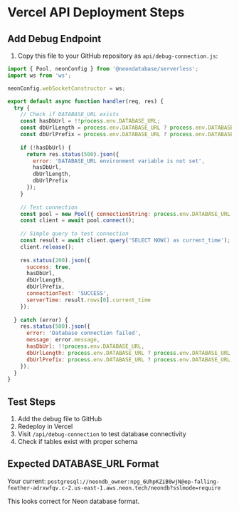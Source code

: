 # Vercel API Deployment Steps

## Add Debug Endpoint

1. Copy this file to your GitHub repository as `api/debug-connection.js`:

```javascript
import { Pool, neonConfig } from '@neondatabase/serverless';
import ws from 'ws';

neonConfig.webSocketConstructor = ws;

export default async function handler(req, res) {
  try {
    // Check if DATABASE_URL exists
    const hasDbUrl = !!process.env.DATABASE_URL;
    const dbUrlLength = process.env.DATABASE_URL ? process.env.DATABASE_URL.length : 0;
    const dbUrlPrefix = process.env.DATABASE_URL ? process.env.DATABASE_URL.substring(0, 20) + '...' : 'NOT_SET';
    
    if (!hasDbUrl) {
      return res.status(500).json({
        error: 'DATABASE_URL environment variable is not set',
        hasDbUrl,
        dbUrlLength,
        dbUrlPrefix
      });
    }
    
    // Test connection
    const pool = new Pool({ connectionString: process.env.DATABASE_URL });
    const client = await pool.connect();
    
    // Simple query to test connection
    const result = await client.query('SELECT NOW() as current_time');
    client.release();
    
    res.status(200).json({
      success: true,
      hasDbUrl,
      dbUrlLength,
      dbUrlPrefix,
      connectionTest: 'SUCCESS',
      serverTime: result.rows[0].current_time
    });
    
  } catch (error) {
    res.status(500).json({
      error: 'Database connection failed',
      message: error.message,
      hasDbUrl: !!process.env.DATABASE_URL,
      dbUrlLength: process.env.DATABASE_URL ? process.env.DATABASE_URL.length : 0,
      dbUrlPrefix: process.env.DATABASE_URL ? process.env.DATABASE_URL.substring(0, 20) + '...' : 'NOT_SET'
    });
  }
}
```

## Test Steps

1. Add the debug file to GitHub
2. Redeploy in Vercel
3. Visit `/api/debug-connection` to test database connectivity
4. Check if tables exist with proper schema

## Expected DATABASE_URL Format

Your current: `postgresql://neondb_owner:npg_6UhpKZiB0wjN@ep-falling-feather-adrxwfqv.c-2.us-east-1.aws.neon.tech/neondb?sslmode=require`

This looks correct for Neon database format.